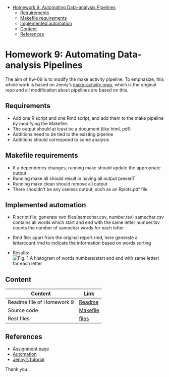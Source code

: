 -   [Homework 9: Automating Data-analysis
    Pipelines](#homework-9-automating-data-analysis-pipelines)
    -   [Requirements](#requirements)
    -   [Makefile requirements](#makefile-requirements)
    -   [Implemented automation](#implemented-automation)
    -   [Content](#content)
    -   [References](#references)

Homework 9: Automating Data-analysis Pipelines
==============================================

The aim of hw-09 is to modify the make activity pipeline. To emphasize,
this whole work is based on Jenny’s [make-activity
repo](https://github.com/STAT545-UBC/make-activity), which is the
original repo and all modification about pipelines are based on this.

Requirements
------------

-   Add one R script and one Rmd script, and add them to the make
    pipeline by modifying the Makefile.
-   The output should at least be a document (like html, pdf)
-   Additions need to be tied to the existing pipeline
-   Additions should correspond to some analysis

Makefile requirements
---------------------

-   If a dependency changes, running make should update the appropriate
    output
-   Running make all should result in having all output presenT
-   Running make clean should remove all output
-   There shouldn’t be any useless output, such as an Rplots.pdf file

Implemented automation
----------------------

-   R script file: generate two files(samechar.csv, number.tsv)
    samechar.csv contains all words which start and end with the same
    letter number.tsv counts the number of samechar words for each
    letter

-   Rmd file: apart from the original report.rmd, here generate a
    lettercount.rmd to indicate the information based on words sorting

-   Results:![*Fig. 1* A histogram of words numbers(start and end with
    same letter) for each letter](numbhistogram.png)

Content
-------

| Content                   | Link                                                                                       |
|---------------------------|--------------------------------------------------------------------------------------------|
| Readme file of Homework 9 | [Readme](https://github.com/STAT545-UBC-students/hw08-chenchenguo/blob/master/README.md)   |
| Source code               | [Makefile](https://github.com/STAT545-UBC-students/hw08-chenchenguo/blob/master/bcl/app.R) |
| Rest files                | [files](https://github.com/STAT545-UBC-students/hw08-chenchenguo/tree/master/bcl)          |

References
----------

-   [Assignment
    page](http://stat545.com/Classroom/assignments/hw09/hw09.html)
-   [Automation](http://stat545.com/Classroom/notes/cm109.nb.html)
-   [Jenny’s
    tutorial](http://stat545.com/automation04_make-activity.html)

Thank you.
